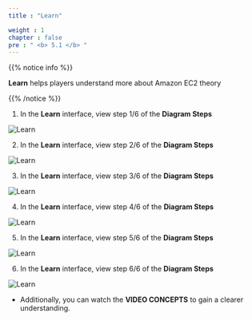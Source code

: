 ```yaml
---
title : "Learn"

weight : 1
chapter : false
pre : " <b> 5.1 </b> "
---
```


{{% notice info %}}

**Learn** helps players understand more about Amazon EC2 theory

{{% /notice %}}

1. In the **Learn** interface, view step 1/6 of the **Diagram Steps**

![Learn](/images/5-amazonec2/5.1-learn/1-learn.png?width=90pc)

2. In the **Learn** interface, view step 2/6 of the **Diagram Steps**

![Learn](/images/5-amazonec2/5.1-learn/2-learn.png?width=90pc)

3. In the **Learn** interface, view step 3/6 of the **Diagram Steps**

![Learn](/images/5-amazonec2/5.1-learn/3-learn.png?width=90pc)

4. In the **Learn** interface, view step 4/6 of the **Diagram Steps**

![Learn](/images/5-amazonec2/5.1-learn/4-learn.png?width=90pc)

5. In the **Learn** interface, view step 5/6 of the **Diagram Steps**

![Learn](/images/5-amazonec2/5.1-learn/5-learn.png?width=90pc)

6. In the **Learn** interface, view step 6/6 of the **Diagram Steps**

![Learn](/images/5-amazonec2/5.1-learn/6-learn.png?width=90pc)

- Additionally, you can watch the **VIDEO CONCEPTS** to gain a clearer understanding.
